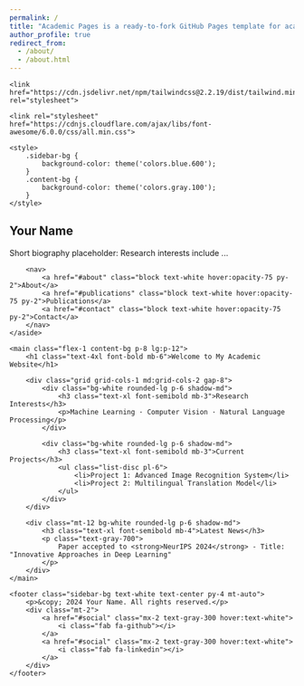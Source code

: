 ```yaml
---
permalink: /
title: "Academic Pages is a ready-to-fork GitHub Pages template for academic personal websites"
author_profile: true
redirect_from: 
  - /about/
  - /about.html
---
```


<html lang="en">
<head>
    <meta charset="UTF-8">
    <meta name="viewport" content="width=device-width, initial-scale=1.0">
    <title>Your Name | Academic Website</title>
    
    <link href="https://cdn.jsdelivr.net/npm/tailwindcss@2.2.19/dist/tailwind.min.css" rel="stylesheet">
    
    <link rel="stylesheet" href="https://cdnjs.cloudflare.com/ajax/libs/font-awesome/6.0.0/css/all.min.css">
    
    <style>
        .sidebar-bg {
            background-color: theme('colors.blue.600');
        }
        .content-bg {
            background-color: theme('colors.gray.100');
        }
    </style>
</head>
<body class="min-h-screen flex flex-col">
    <aside class="sidebar-bg p-6 lg:w-1/4">
        <h1 class="text-3xl font-bold text-white mb-4">Your Name</h1>
        <p class="text-gray-300 mb-6">
            Short biography placeholder: Research interests include ...
        </p>
        
        <nav>
            <a href="#about" class="block text-white hover:opacity-75 py-2">About</a>
            <a href="#publications" class="block text-white hover:opacity-75 py-2">Publications</a>
            <a href="#contact" class="block text-white hover:opacity-75 py-2">Contact</a>
        </nav>
    </aside>

    <main class="flex-1 content-bg p-8 lg:p-12">
        <h1 class="text-4xl font-bold mb-6">Welcome to My Academic Website</h1>
        
        <div class="grid grid-cols-1 md:grid-cols-2 gap-8">
            <div class="bg-white rounded-lg p-6 shadow-md">
                <h3 class="text-xl font-semibold mb-3">Research Interests</h3>
                <p>Machine Learning · Computer Vision · Natural Language Processing</p>
            </div>
            
            <div class="bg-white rounded-lg p-6 shadow-md">
                <h3 class="text-xl font-semibold mb-3">Current Projects</h3>
                <ul class="list-disc pl-6">
                    <li>Project 1: Advanced Image Recognition System</li>
                    <li>Project 2: Multilingual Translation Model</li>
                </ul>
            </div>
        </div>

        <div class="mt-12 bg-white rounded-lg p-6 shadow-md">
            <h3 class="text-xl font-semibold mb-4">Latest News</h3>
            <p class="text-gray-700">
                Paper accepted to <strong>NeurIPS 2024</strong> - Title: "Innovative Approaches in Deep Learning"
            </p>
        </div>
    </main>

    <footer class="sidebar-bg text-white text-center py-4 mt-auto">
        <p>&copy; 2024 Your Name. All rights reserved.</p>
        <div class="mt-2">
            <a href="#social" class="mx-2 text-gray-300 hover:text-white">
                <i class="fab fa-github"></i>
            </a>
            <a href="#social" class="mx-2 text-gray-300 hover:text-white">
                <i class="fab fa-linkedin"></i>
            </a>
        </div>
    </footer>
</body>
</html>
    
